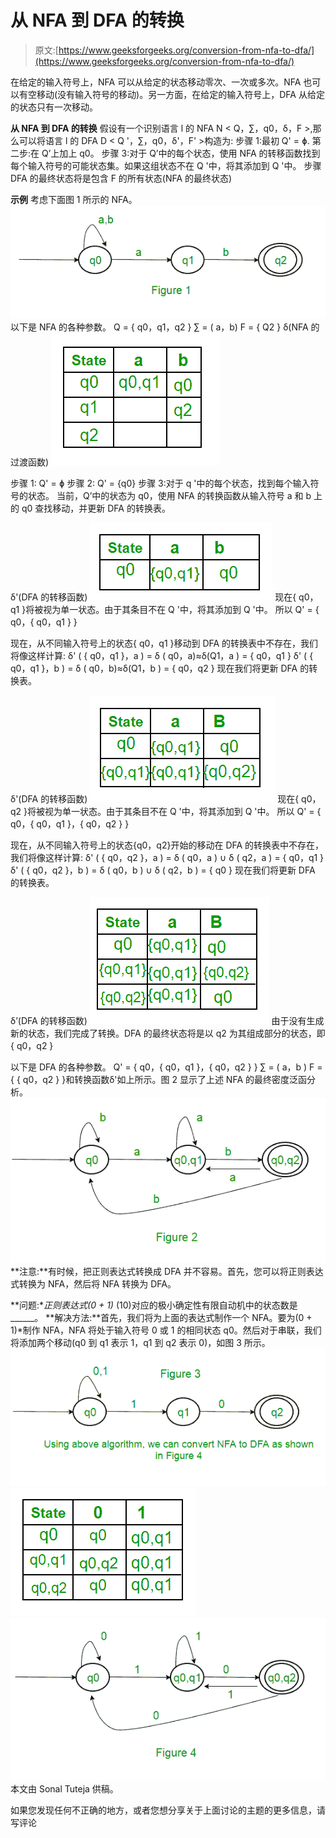 # 从 NFA 到 DFA 的转换

> 原文:[https://www.geeksforgeeks.org/conversion-from-nfa-to-dfa/](https://www.geeksforgeeks.org/conversion-from-nfa-to-dfa/)

在给定的输入符号上，NFA 可以从给定的状态移动零次、一次或多次。NFA 也可以有空移动(没有输入符号的移动)。另一方面，在给定的输入符号上，DFA 从给定的状态只有一次移动。

**从 NFA 到 DFA 的转换**
假设有一个识别语言 l 的 NFA N < Q，∑，q0，δ，F >,那么可以将语言 l 的 DFA D < Q '，∑，q0，δ'，F' >构造为:
步骤 1:最初 Q' = ɸ.
第二步:在 Q’上加上 q0。
步骤 3:对于 Q’中的每个状态，使用 NFA 的转移函数找到每个输入符号的可能状态集。如果这组状态不在 Q '中，将其添加到 Q '中。
步骤 DFA 的最终状态将是包含 F 的所有状态(NFA 的最终状态)

**示例**
考虑下面图 1 所示的 NFA。
![](img/d52f0292780c5c3d5eaa560690174ca2.png)
以下是 NFA 的各种参数。
Q = { q0，q1，q2 }
∑ = ( a，b)
F = { Q2 }
δ(NFA 的过渡函数)
![](img/92e44bf180734040dde25fcdff671a20.png)

步骤 1: Q' = ɸ
步骤 2: Q' = {q0}
步骤 3:对于 q '中的每个状态，找到每个输入符号的状态。
当前，Q’中的状态为 q0，使用 NFA 的转换函数从输入符号 a 和 b 上的 q0 查找移动，并更新 DFA 的转换表。

δ'(DFA 的转移函数)
![](img/66426e8b484c4616959ed2dda411c73b.png)
现在{ q0，q1 }将被视为单一状态。由于其条目不在 Q '中，将其添加到 Q '中。
所以 Q' = { q0，{ q0，q1 } }

现在，从不同输入符号上的状态{ q0，q1 }移动到 DFA 的转换表中不存在，我们将像这样计算:
δ' ( { q0，q1 }，a ) = δ ( q0，a)≈δ(Q1，a ) = { q0，q1 }
δ' ( { q0，q1 }，b ) = δ ( q0，b)≈δ(Q1，b ) = { q0，q2 }
现在我们将更新 DFA 的转换表。

δ'(DFA 的转移函数)
![](img/cc3de6ed714c62b1e905082c8bc1c0d5.png)
现在{ q0，q2 }将被视为单一状态。由于其条目不在 Q '中，将其添加到 Q '中。
所以 Q' = { q0，{ q0，q1 }，{ q0，q2 } }

现在，从不同输入符号上的状态{q0，q2}开始的移动在 DFA 的转换表中不存在，我们将像这样计算:
δ' ( { q0，q2 }，a ) = δ ( q0，a ) ∪ δ ( q2，a ) = { q0，q1 }
δ' ( { q0，q2 }，b ) = δ ( q0，b ) ∪ δ ( q2，b ) = { q0 }
现在我们将更新 DFA 的转换表。

δ’(DFA 的转移函数)
![](img/5c15da8d014da9fb532fb339b0ed2fca.png)
由于没有生成新的状态，我们完成了转换。DFA 的最终状态将是以 q2 为其组成部分的状态，即{ q0，q2 }

以下是 DFA 的各种参数。
Q' = { q0，{ q0，q1 }，{ q0，q2 } }
∑ = ( a，b )
F = { { q0，q2 } }和转换函数δ'如上所示。图 2 显示了上述 NFA 的最终密度泛函分析。
![](img/873638122bc166e7185d81bf312ebd5d.png)
**注意:**有时候，把正则表达式转换成 DFA 并不容易。首先，您可以将正则表达式转换为 NFA，然后将 NFA 转换为 DFA。

**问题:**正则表达式(0 + 1)* (10)对应的极小确定性有限自动机中的状态数是 ______。
**解决方法:**首先，我们将为上面的表达式制作一个 NFA。要为(0 + 1)*制作 NFA，NFA 将处于输入符号 0 或 1 的相同状态 q0。然后对于串联，我们将添加两个移动(q0 到 q1 表示 1，q1 到 q2 表示 0)，如图 3 所示。
![](img/70057ee280a071e915d1193b0ca813b8.png)
![](img/3132ec16ba2bc986a641594bbeec650d.png)
![](img/a7acfb514f0eefba323e13086463d364.png)
本文由 Sonal Tuteja 供稿。

如果您发现任何不正确的地方，或者您想分享关于上面讨论的主题的更多信息，请写评论